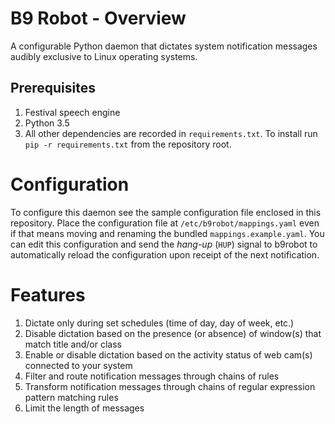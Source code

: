 # B9 Robot - Overview
A configurable Python daemon that dictates system notification messages audibly exclusive to Linux operating systems.

## Prerequisites
1.  Festival speech engine
2.  Python 3.5
3.  All other dependencies are recorded in `requirements.txt`.  To install run `pip -r requirements.txt` from the repository root.

# Configuration
To configure this daemon see the sample configuration file enclosed in this repository.  Place the configuration file at `/etc/b9robot/mappings.yaml` even if that means moving and renaming the bundled `mappings.example.yaml`.  You can edit this configuration and send the _hang-up_ (`HUP`) signal to b9robot to automatically reload the configuration upon receipt of the next notification.

# Features
1.  Dictate only during set schedules (time of day, day of week, etc.)
1.  Disable dictation based on the presence (or absence) of window(s) that match title and/or class
1.  Enable or disable dictation based on the activity status of web cam(s) connected to your system
1.  Filter and route notification messages through chains of rules
1.  Transform notification messages through chains of regular expression pattern matching rules
1.  Limit the length of messages
